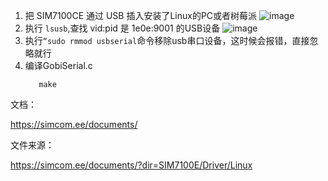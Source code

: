 1. 把 SIM7100CE 通过 USB 插入安装了Linux的PC或者树莓派
   ![image](https://github.com/user-attachments/assets/f705c9f0-4e38-4a19-81a2-9272930310f0)
2. 执行 `lsusb`,查找 vid:pid 是 1e0e:9001 的USB设备
   ![image](https://github.com/user-attachments/assets/e77ce146-f707-4b23-a409-4d219bd3bee4)
3. 执行`“sudo rmmod usbserial`命令移除usb串口设备，这时候会报错，直接忽略就行
4. 编译GobiSerial.c
   ```shell
      make
   ```
   
文档：

https://simcom.ee/documents/

文件来源：

https://simcom.ee/documents/?dir=SIM7100E/Driver/Linux
